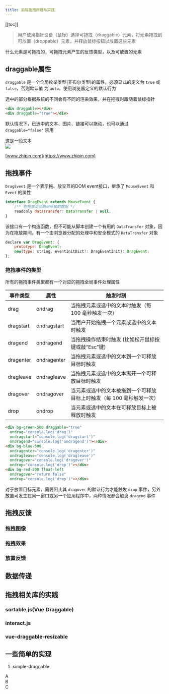 ```yaml
---
title: 前端拖拽原理与实践
---
```


[[toc]]

> 用户使用指针设备（鼠标）选择可拖拽（draggable）元素，将元素拖拽到可放置（droppable）元素，并释放鼠标按钮以放置这些元素

什么元素是可拖拽的，可拖拽元素产生的反馈类型，以及可放置的元素


## draggable属性

`draggable` 是一个全局枚举类型(非布尔类型)的属性，必须显式的定义为 `true` 或 `false`，否则默认值 为 `auto`，使用浏览器定义的默认行为

选中的部分根据系统的不同会有不同的渲染效果，并在拖拽时跟随着鼠标指针

```html
<div draggable></div>
<div draggable="true"></div>
```

<div overflow-hidden mb-3>
  <div w-20 h-20 bg-green-500 float-left mr-4 draggable></div>
  <div w-20 h-20 bg-green-500 float-left draggable="true"></div>
</div>



默认情况下，已选中的文本、图片、链接可以拖动，也可以通过 `draggable="false"` 禁用

<div mb-3 leading-8>这是一段文本</div>

<img src="/avatar.png" w-40 h-40 />

[www.zhipin.com](https://www.zhipin.com)

## 拖拽事件

`DragEvent` 是一个表示拖、放交互的DOM event接口，继承了 `MouseEvent` 和 `Event` 的属性

```js
interface DragEvent extends MouseEvent {
    /** 在拖放交互期间传输的数据 */
    readonly dataTransfer: DataTransfer | null;
}
```

该接口有一个构造函数，但不可能从脚本创建一个有用的 `DataTransfer` 对象，因为在拖放期间，有一个由浏览器分配的处理中和安全模式的 `DataTransfer` 对象
 
```js
declare var DragEvent: {
    prototype: DragEvent;
    new(type: string, eventInitDict?: DragEventInit): DragEvent;
};
```

### 拖拽事件的类型

所有的拖拽事件类型都有一个对应的拖拽全局事件处理属性

| 事件类型 | 属性 | 触发时刻 |
| ---- | ---- | ---- |
| drag | ondrag | 当拖拽元素或选中的文本时触发（每 100 毫秒触发一次） |
| dragstart | ondragstart | 当用户开始拖拽一个元素或选中的文本时触发 |
| dragend  | ondragend | 当拖拽操作结束时触发 (比如松开鼠标按键或敲“Esc”键) |
| dragenter | ondragenter | 当拖拽元素或选中的文本到一个可释放目标时触发 |
| dragleave | ondragleave | 当拖拽元素或选中的文本离开一个可释放目标时触发 |
| dragover | ondragover | 当元素或选中的文本被拖到一个可释放目标上时触发（每 100 毫秒触发一次）|
| drop| ondrop | 当元素或选中的文本在可释放目标上被释放时触发 |


```html
<div bg-green-500 draggable="true" 
  ondrag="console.log('drag')" 
  ondragstart="console.log('dragstart')" 
  ondragend="console.log('ondragend')"></div>
<div bg-blue-500
  ondragenter="console.log('dragenter')"
  ondragleave="console.log('dragleave')" 
  ondragover="console.log('dragover')" 
  ondrop="console.log('drop')"></div>
<div bg-red-500 float-left
  ondragover="return false"
  ondrop="console.log('drop')"></div>
```

<div overflow-hidden mb-3>
  <div w-20 h-20 bg-green-500 float-left mr-4 draggable="true" 
    ondrag="console.log('drag')"
    ondragstart="event.dataTransfer.setData('text/plain', 'Text to drag');console.log('dragstart')"
    ondragend="console.log('dragend')"
  ></div>
  <div w-20 h-20 bg-blue-500 float-left mr-4
    ondragenter="console.log('dragenter')"
    ondragover="console.log('dragover')"
    ondragleave="console.log('dragleave')"
    ondrop="console.log('drop')"
  ></div>
  <div w-20 h-20 bg-red-500 float-left
    ondragover="return false"
    ondrop="console.log('drop')"
  ></div>
</div>

对于放置目标元素，需要阻止其 `dragover` 的默认行为才能触发 `drop` 事件，另外放置可发生在同一窗口或另一个应用程序中，两种情况都会触发 `dragend` 事件

## 拖拽反馈

### 拖拽图像

### 拖拽效果

### 放置反馈

## 数据传递




## 拖拽相关库的实践

### sortable.js(Vue.Draggable)

### interact.js

### vue-draggable-resizable


## 一些简单的实现

1. simple-draggable

<DemoDraggable>
  <div>A</div>
  <div>B</div>
  <div>C</div>
</DemoDraggable>
